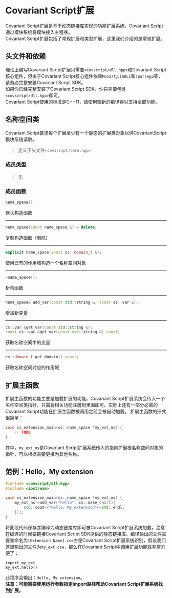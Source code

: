 # Covariant Script扩展
Covariant Script扩展是基于动态链接库实现的功能扩展系统，Covariant Script通过模块系统将模块接入主程序。  
Covariant Script扩展包括了常规扩展和类型扩展，这里我们介绍的是常规扩展。  
## 头文件和依赖
理论上编写Covariant Script扩展只需要`<covscript/dll.hpp>`和Covariant Script核心组件，但由于Covariant Script核心组件依赖`Mozart`,`LibDLL`和`sparsepp`等，请务必完整安装Covariant Script SDK。  
如果你已经完整安装了Covariant Script SDK，你只需要包含`<covscript/dll.hpp>`即可。  
Covariant Script使用的标准是C++11，请使用较新的编译器以支持全部功能。  
## 名称空间类
Covariant Script要求每个扩展至少有一个静态的扩展类对象以供CovariantScript模块系统读取。
> 定义于头文件`<covscript/core.hpp>`

### 成员类型
> 无

### 成员函数
```c++
name_space();
```
默认构造函数
****
```c++
name_space(const name_space &) = delete;
```
复制构造函数（删除）
****
```c++
explicit name_space(const cs::domain_t &);
```
使用已有的作用域构造一个名称空间对象
****
```c++
~name_space();
```
析构函数
****
```c++
name_space& add_var(const std::string &, const cs::var &);
```
增加新变量
****
```c++
cs::var &get_var(const std::string &);
const cs::var &get_var(const std::string &) const;
```
获取名称空间中的变量
****
```c++
cs::domain_t get_domain() const;
```
获取名称空间对应的作用域

## 扩展主函数
扩展主函数的功能主要是加载扩展的功能，Covariant Script扩展系统会传入一个名称空间类指针，只需将相关功能注册到里面即可。实际上还有一部分必需的Covariant Script功能在扩展主函数被调用之前会被自动加载。
扩展主函数的形式很简单：
```c++
void cs_extension_main(cs::name_space *my_ext_ns) {
    // TODO
}
```
其中，`my_ext_ns`是Covariant Script扩展系统传入的指向扩展根名称空间对象的指针，可以根据需要更换为其他名称。

## 范例：Hello，My extension
```c++
#include <covscript/dll.hpp>
#include <iostream>

void cs_extension_main(cs::name_space *my_ext_ns) {
    my_ext_ns->add_var("hello", cs::make_cni([]{
        std::cout<<"Hello, My extension"<<std::endl;
    }));
}
```
将此段代码保存并编译为动态链接库即可被Covariant Script扩展系统加载，注意在编译的时候要链接Covariant Script SDK提供的静态链接库。编译输出的文件需要重命名为`[Extension Name].cse`方便Covariant Script扩展系统识别，假设我们这里输出的文件为`my_ext.cse`，那么在Covariant Script中调用扩展功能就非常方便了：
```
import my_ext
my_ext.hello()
```
此程序会输出：`Hello, My extension`。  
**注意：可能需要使用运行参数指定import路径帮助Covariant Script扩展系统找到扩展。**
